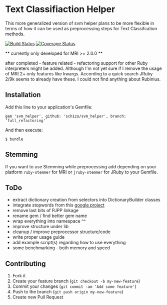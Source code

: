 # Text Classifiaction Helper

This more generalized version of svm helper plans to be more flexible in terms
of how it can be used as preprocessing steps for Text Classifcation methods.

[![Build Status](https://travis-ci.org/sch1zo/svm_helper.png?branch=full_refactoring)](https://travis-ci.org/sch1zo/svm_helper)
[![Coverage Status](https://coveralls.io/repos/sch1zo/svm_helper/badge.png)](https://coveralls.io/r/sch1zo/svm_helper)

** currently only developed for MRI >= 2.0.0 **

after completed - feature related - refactoring support for other Ruby
interpreters might be added. Although I'm not yet sure if I remove the usage of
MRI 2+ only features like kwargs. According to a quick search JRuby 2/9k
seems to already have these. I could not find anything about Rubinius.


## Installation

Add this line to your application's Gemfile:

    gem 'svm_helper', github: 'sch1zo/svm_helper', branch: 'full_refactoring'

And then execute:

    $ bundle

## Stemming

If you want to use Stemming while preprocessing add depending on your platform
`ruby-stemmer` for MRI or `jruby-stemmer` for JRuby to your Gemfile.

## ToDo

- extract dictionary creation from selectors into DictionaryBuilder classes
- integrate stopwords from this [google project](https://code.google.com/p/stop-words/)
- remove last bits of PJPP linkage
- rename gem / find better gem name
- wrap everything into namespace ^^
- improve structure under lib
- cleanup / improve preprocessor structure/code
- write proper usage guide
- add example script(s) regarding how to use everything
- some benchmarking - both memory and speed

## Contributing

1. Fork it
2. Create your feature branch (`git checkout -b my-new-feature`)
3. Commit your changes (`git commit -am 'Add some feature'`)
4. Push to the branch (`git push origin my-new-feature`)
5. Create new Pull Request
